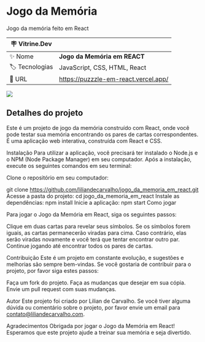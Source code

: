 # Jogo da Memória

Jogo da memória feito em React

| :placard: Vitrine.Dev |     |
| -------------  | --- |
| :sparkles: Nome        | **Jogo da Memória em REACT**
| :label: Tecnologias | JavaScript, CSS, HTML, React
| :rocket: URL         | https://puzzzle-em-react.vercel.app/


<!-- Inserir imagem com a #vitrinedev ao final do link -->
![](https://scontent.fssa7-1.fna.fbcdn.net/v/t39.30808-6/329010750_917144419481661_4086434297011300785_n.jpg?_nc_cat=111&ccb=1-7&_nc_sid=730e14&_nc_eui2=AeHOqMx0mZrBPyoKbEGRknD_79avKT-t5PDv1q8pP63k8PMvy43xmwXNcI6QWQti9b4TwChBmBqLqb9sAqdJEIhQ&_nc_ohc=UNkbEsPE3QsAX-rvT0t&_nc_ht=scontent.fssa7-1.fna&oh=00_AfAhtbRdtU9jBYvwft5pL4M_RRVJEUEBmaaN_RZlAh_oag&oe=63E560FB#vitrinedev)

## Detalhes do projeto

Este é um projeto de jogo da memória construído com React, onde você pode testar sua memória encontrando os pares de cartas correspondentes. É uma aplicação web interativa, construída com React e CSS.

Instalação
Para utilizar a aplicação, você precisará ter instalado o Node.js e o NPM (Node Package Manager) em seu computador. Após a instalação, execute os seguintes comandos em seu terminal:

Clone o repositório em seu computador:

git clone https://github.com/liliandecarvalho/jogo_da_memoria_em_react.git
Acesse a pasta do projeto:
cd jogo_da_memoria_em_react
Instale as dependências:
npm install
Inicie a aplicação:
npm start
Como jogar

Para jogar o Jogo da Memória em React, siga os seguintes passos:

Clique em duas cartas para revelar seus símbolos.
Se os símbolos forem iguais, as cartas permanecerão viradas para cima. Caso contrário, elas serão viradas novamente e você terá que tentar encontrar outro par.
Continue jogando até encontrar todos os pares de cartas.

Contribuição
Este é um projeto em constante evolução, e sugestões e melhorias são sempre bem-vindas. Se você gostaria de contribuir para o projeto, por favor siga estes passos:

Faça um fork do projeto.
Faça as mudanças que desejar em sua cópia.
Envie um pull request com suas mudanças.

Autor
Este projeto foi criado por Lilian de Carvalho. Se você tiver alguma dúvida ou comentário sobre o projeto, por favor envie um email para contato@liliandecarvalho.com.

Agradecimentos
Obrigada por jogar o Jogo da Memória em React! Esperamos que este projeto ajude a treinar sua memória e seja divertido.
